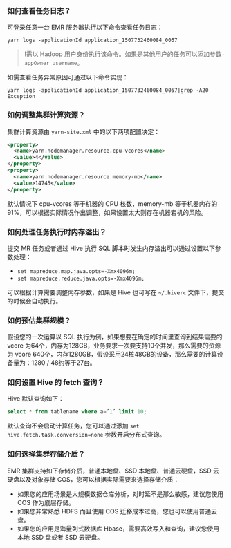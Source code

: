 ### 如何查看任务日志？
可登录任意一台 EMR 服务器执行以下命令查看任务日志：
```
yarn logs -applicationId application_1507732460084_0057
```
>!需以 Hadoop 用户身份执行该命令。如果是其他用户的任务可以添加参数`-appOwner username`。

如需查看任务异常原因可通过以下命令实现：
```
yarn logs -applicationId application_1507732460084_0057|grep -A20 Exception
```

### 如何调整集群计算资源？
集群计算资源由 `yarn-site.xml` 中的以下两项配置决定：
``` xml
<property>
  <name>yarn.nodemanager.resource.cpu-vcores</name>
  <value>4</value>
</property>
<property>
  <name>yarn.nodemanager.resource.memory-mb</name>
  <value>14745</value>
</property>
```
默认情况下 cpu-vcores 等于机器的 CPU 核数，memory-mb 等于机器内存的91%，可以根据实际情况作出调整，如果设置太大则存在机器宕机的风险。

### 如何处理任务执行时内存溢出？
提交 MR 任务或者通过 Hive 执行 SQL 脚本时发生内存溢出可以通过设置以下参数处理：
- `set mapreduce.map.java.opts=-Xmx4096m;`
- `set mapreduce.reduce.java.opts=-Xmx4096m;`

可以根据计算需要调整内存参数，如果是 Hive 也可写在 `~/.hiverc` 文件下，提交的时候会自动执行。

### 如何预估集群规模？
假设您的一次运算以 SQL 执行为例，如果想要在确定的时间里查询到结果需要的 vcore 为64个，内存为128GB，业务要求一次要支持10个并发，那么需要的资源为 vcore 640个，内存1280GB，假设采用24核48GB的设备，那么需要的计算设备量为：1280 / 48约等于27台。

### 如何设置 Hive 的 fetch 查询？
Hive 默认查询如下：
``` sql
select * from tablename where a=’1’ limit 10;
```
默认查询不会启动计算任务，您可以通过添加 `set hive.fetch.task.conversion=none` 参数开启分布式查询。

### 如何选择集群存储介质？
EMR 集群支持如下存储介质，普通本地盘、SSD 本地盘、普通云硬盘，SSD 云硬盘以及对象存储 COS，您可以根据实际需要来选择存储介质：
- 如果您的应用场景是大规模数据仓库分析，对时延不是那么敏感，建议您使用 COS 作为底层存储。
- 如果您非常熟悉 HDFS 而且使用 COS 迁移成本过高，您也可以使用普通云盘。
- 如果您的应用是海量列式数据库 Hbase，需要高效写入和查询，建议您使用本地 SSD 盘或者 SSD 云硬盘。

